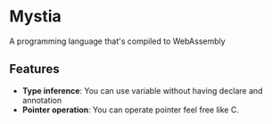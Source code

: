 # Mystia
A programming language that's compiled to WebAssembly

## Features
- **Type inference**: You can use variable without having declare and annotation
- **Pointer operation**: You can operate pointer feel free like C.
